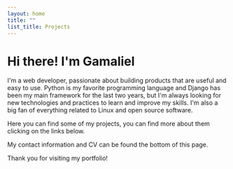 ```yaml
---
layout: home
title: ""
list_title: Projects
---
```


# Hi there! I'm Gamaliel

I'm a web developer, passionate about building products that are useful and easy to use. Python is my favorite programming language and Django has been my main framework for the last two years, but I'm always looking for new technologies and practices to learn and improve my skills. I'm also a big fan of everything related to Linux and open source software.

Here you can find some of my projects, you can find more about them clicking on the links below.

My contact information and CV can be found the bottom of this page.

Thank you for visiting my portfolio!
